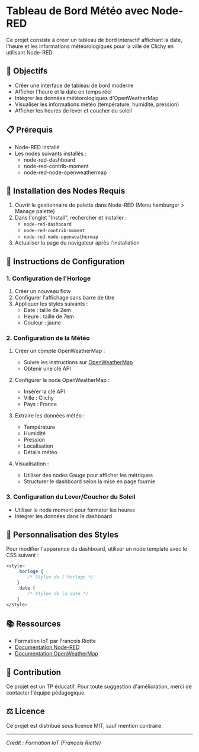 # Tableau de Bord Météo avec Node-RED

Ce projet consiste à créer un tableau de bord interactif affichant la date, l'heure et les informations météorologiques pour la ville de Clichy en utilisant Node-RED.

## 🎯 Objectifs

- Créer une interface de tableau de bord moderne
- Afficher l'heure et la date en temps réel
- Intégrer les données météorologiques d'OpenWeatherMap
- Visualiser les informations météo (température, humidité, pression)
- Afficher les heures de lever et coucher du soleil

## 📋 Prérequis

- Node-RED installé
- Les nodes suivants installés :
  - node-red-dashboard
  - node-red-contrib-moment
  - node-red-node-openweathermap

## 🚀 Installation des Nodes Requis

1. Ouvrir le gestionnaire de palette dans Node-RED (Menu hamburger > Manage palette)
2. Dans l'onglet "Install", rechercher et installer :
   - `node-red-dashboard`
   - `node-red-contrib-moment`
   - `node-red-node-openweathermap`
3. Actualiser la page du navigateur après l'installation

## 📝 Instructions de Configuration

### 1. Configuration de l'Horloge

1. Créer un nouveau flow
2. Configurer l'affichage sans barre de titre
3. Appliquer les styles suivants :
   - Date : taille de 2em
   - Heure : taille de 7em
   - Couleur : jaune

### 2. Configuration de la Météo

1. Créer un compte OpenWeatherMap :
   - Suivre les instructions sur [OpenWeatherMap](https://openweathermap.org)
   - Obtenir une clé API

2. Configurer le node OpenWeatherMap :
   - Insérer la clé API
   - Ville : Clichy
   - Pays : France

3. Extraire les données météo :
   - Température
   - Humidité
   - Pression
   - Localisation
   - Détails météo

4. Visualisation :
   - Utiliser des nodes Gauge pour afficher les métriques
   - Structurer le dashboard selon la mise en page fournie

### 3. Configuration du Lever/Coucher du Soleil

- Utiliser le node moment pour formater les heures
- Intégrer les données dans le dashboard

## 💅 Personnalisation des Styles

Pour modifier l'apparence du dashboard, utiliser un node template avec le CSS suivant :

```css
<style>
    .horloge {
        /* Styles de l'horloge */
    }
    .date {
        /* Styles de la date */
    }
</style>
```

## 📚 Ressources

- Formation IoT par François Riotte
- [Documentation Node-RED](https://nodered.org/docs/)
- [Documentation OpenWeatherMap](https://openweathermap.org/api)

## 🤝 Contribution

Ce projet est un TP éducatif. Pour toute suggestion d'amélioration, merci de contacter l'équipe pédagogique.

## ⚖️ Licence

Ce projet est distribué sous licence MIT, sauf mention contraire.

---
*Crédit : Formation IoT (François Riotte)*
